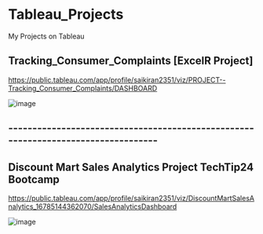 # Tableau_Projects
My Projects on Tableau

## Tracking_Consumer_Complaints  [ExcelR Project]

https://public.tableau.com/app/profile/saikiran2351/viz/PROJECT--Tracking_Consumer_Complaints/DASHBOARD

![image](https://user-images.githubusercontent.com/37768258/224552216-4b9c7bf3-7681-471c-b998-fddbf6d8bf75.png)


## ----------------------------------------------------------------------------------


## Discount Mart Sales Analytics Project TechTip24 Bootcamp

https://public.tableau.com/app/profile/saikiran2351/viz/DiscountMartSalesAnalytics_16785144362070/SalesAnalyticsDashboard

![image](https://user-images.githubusercontent.com/37768258/224552539-2c66c055-acc8-4ffe-93e6-9630ec684a88.png)
